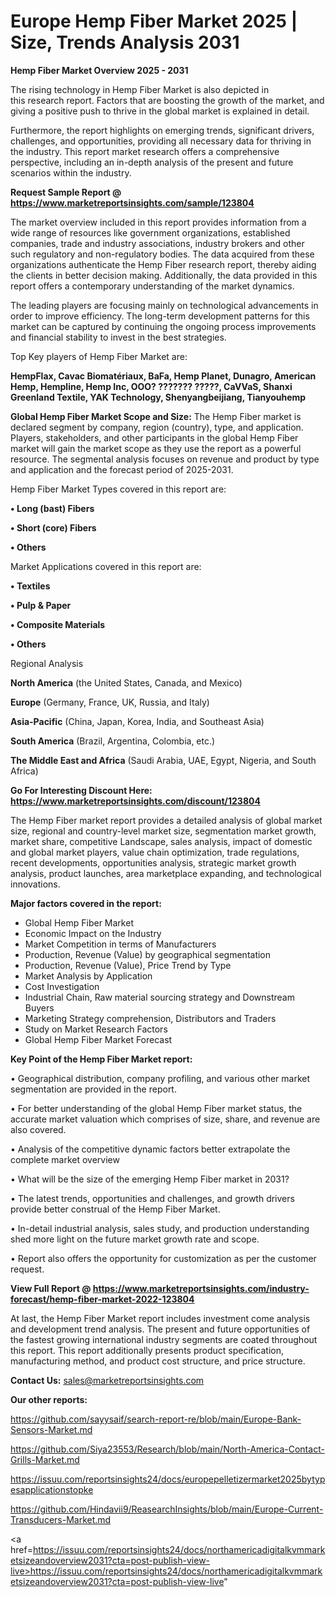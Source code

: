 # Europe Hemp Fiber Market 2025 | Size, Trends Analysis 2031

<Strong> Hemp Fiber Market Overview 2025 - 2031</strong>

The rising technology in Hemp Fiber Market is also depicted in this research report. Factors that are boosting the growth of the market, and giving a positive push to thrive in the global market is explained in detail.

Furthermore, the report highlights on emerging trends, significant drivers, challenges, and opportunities, providing all necessary data for thriving in the industry. This report market research offers a comprehensive perspective, including an in-depth analysis of the present and future scenarios within the industry.

<strong>Request Sample Report @ <a href=https://www.marketreportsinsights.com/sample/123804>https://www.marketreportsinsights.com/sample/123804</a></strong>

The market overview included in this report provides information from a wide range of resources like government organizations, established companies, trade and industry associations, industry brokers and other such regulatory and non-regulatory bodies. The data acquired from these organizations authenticate the Hemp Fiber research report, thereby aiding the clients in better decision making. Additionally, the data provided in this report offers a contemporary understanding of the market dynamics.

The leading players are focusing mainly on technological advancements in order to improve efficiency. The long-term development patterns for this market can be captured by continuing the ongoing process improvements and financial stability to invest in the best strategies.

Top Key players of Hemp Fiber Market are:

<strong>HempFlax, Cavac Biomatériaux, BaFa, Hemp Planet, Dunagro, American Hemp, Hempline, Hemp Inc, OOO? ??????? ?????, CaVVaS, Shanxi Greenland Textile, YAK Technology, Shenyangbeijiang, Tianyouhemp</strong>

<strong><b>Global Hemp Fiber Market Scope and Size:</b></strong>
The Hemp Fiber market is declared segment by company, region (country), type, and application. Players, stakeholders, and other participants in the global Hemp Fiber market will gain the market scope as they use the report as a powerful resource. The segmental analysis focuses on revenue and product by type and application and the forecast period of 2025-2031.

Hemp Fiber Market Types covered in this report are:

<strong>• Long (bast) Fibers

• Short (core) Fibers

• Others</strong>

Market Applications covered in this report are:

<strong>• Textiles

• Pulp & Paper

• Composite Materials

• Others</strong> 

Regional Analysis

<strong>North America</strong> (the United States, Canada, and Mexico)

<strong>Europe</strong> (Germany, France, UK, Russia, and Italy)

<strong>Asia-Pacific</strong> (China, Japan, Korea, India, and Southeast Asia)

<strong>South America</strong> (Brazil, Argentina, Colombia, etc.)

<strong>The Middle East and Africa</strong> (Saudi Arabia, UAE, Egypt, Nigeria, and South Africa)

<strong>Go For Interesting Discount Here: <a href=https://www.marketreportsinsights.com/discount/123804>https://www.marketreportsinsights.com/discount/123804</a></strong>

The Hemp Fiber market report provides a detailed analysis of global market size, regional and country-level market size, segmentation market growth, market share, competitive Landscape, sales analysis, impact of domestic and global market players, value chain optimization, trade regulations, recent developments, opportunities analysis, strategic market growth analysis, product launches, area marketplace expanding, and technological innovations.

<strong><b>Major factors covered in the report:</b></strong>
<ul>
  <li>Global Hemp Fiber Market </li>
  <li>Economic Impact on the Industry</li>
  <li>Market Competition in terms of Manufacturers</li>
  <li>Production, Revenue (Value) by geographical segmentation</li>
  <li>Production, Revenue (Value), Price Trend by Type</li>
  <li>Market Analysis by Application</li>
  <li>Cost Investigation</li>
  <li>Industrial Chain, Raw material sourcing strategy and Downstream Buyers</li>
  <li>Marketing Strategy comprehension, Distributors and Traders</li>
  <li>Study on Market Research Factors</li>
  <li>Global Hemp Fiber Market Forecast</li>
</ul>

<strong><b>Key Point of the Hemp Fiber Market report:</b></strong>

• Geographical distribution, company profiling, and various other market segmentation are provided in the report.

• For better understanding of the global Hemp Fiber market status, the accurate market valuation which comprises of size, share, and revenue are also covered.

• Analysis of the competitive dynamic factors better extrapolate the complete market overview

• What will be the size of the emerging Hemp Fiber market in 2031?

• The latest trends, opportunities and challenges, and growth drivers provide better construal of the Hemp Fiber Market.

• In-detail industrial analysis, sales study, and production understanding shed more light on the future market growth rate and scope.

• Report also offers the opportunity for customization as per the customer request.

<strong><b>View Full Report @ <a href=https://www.marketreportsinsights.com/industry-forecast/hemp-fiber-market-2022-123804>https://www.marketreportsinsights.com/industry-forecast/hemp-fiber-market-2022-123804</a></b></strong>


At last, the Hemp Fiber Market report includes investment come analysis and development trend analysis. The present and future opportunities of the fastest growing international industry segments are coated throughout this report. This report additionally presents product specification, manufacturing method, and product cost structure, and price structure.

<strong>Contact Us:</strong>
sales@marketreportsinsights.com

<strong>Our other reports:</strong>

<a href=https://github.com/sayysaif/search-report-re/blob/main/Europe-Bank-Sensors-Market.md>https://github.com/sayysaif/search-report-re/blob/main/Europe-Bank-Sensors-Market.md</a>

<a href=https://github.com/Siya23553/Research/blob/main/North-America-Contact-Grills-Market.md>https://github.com/Siya23553/Research/blob/main/North-America-Contact-Grills-Market.md</a>

<a href=https://issuu.com/reportsinsights24/docs/europepelletizermarket2025bytypesapplicationstopke>https://issuu.com/reportsinsights24/docs/europepelletizermarket2025bytypesapplicationstopke</a>

<a href=https://github.com/Hindavii9/ReasearchInsights/blob/main/Europe-Current-Transducers-Market.md>https://github.com/Hindavii9/ReasearchInsights/blob/main/Europe-Current-Transducers-Market.md</a>

<a href=https://issuu.com/reportsinsights24/docs/northamericadigitalkvmmarketsizeandoverview2031?cta=post-publish-view-live>https://issuu.com/reportsinsights24/docs/northamericadigitalkvmmarketsizeandoverview2031?cta=post-publish-view-live</a>"

